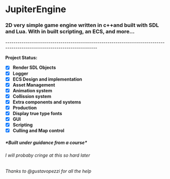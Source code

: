 # JupiterEngine
<h3>2D very simple game engine written in c++and built with SDL and Lua. With in built scripting, an ECS, and more...</h3>
---------------------------------------------------------------------------------------------------------------------------

<b>Project Status:<b>

- [X] Render SDL Objects
- [X] Logger
- [X] ECS Design and implementation
- [X] Asset Management
- [X] Animation system
- [X] Collission system
- [X] Extra components and systems
- [X] Production
- [X] Display true type fonts
- [X] GUI
- [X] Scripting
- [X] Culling and Map control
<h5>*Built under guidance from a course*</h5>
<h6>I will probaby cringe at this so hard later</h6>
<h6>Thanks to @gustavopezzi for all the help</h6>
